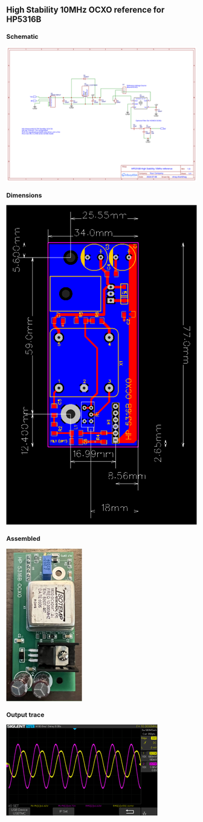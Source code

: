 ## High Stability 10MHz OCXO reference for HP5316B

### Schematic

<img src="https://github.com/vinayshanbhag/HP5316/blob/main/Schematic_HP5316B_7805.svg"/>

### Dimensions

<img src="https://github.com/vinayshanbhag/HP5316/blob/main/PCB_PCB_HP5316B_7805_2_2024-07-15.svg" width=600/>

<!-- img src="https://github.com/vinayshanbhag/HP5316/blob/main/PCB-Front.svg" width=200/> <img src="https://github.com/vinayshanbhag/HP5316/blob/main/PCB-Back.svg" width=200/-->

### Assembled
<img src="https://github.com/vinayshanbhag/HP5316/blob/main/photo.jpg" width=200/>

### Output trace
<img src="https://github.com/vinayshanbhag/HP5316/blob/main/trace.png" width=400/> 
